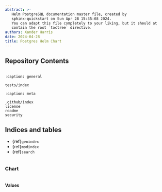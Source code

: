 ```yaml
---
abstract: >-
   Helm PostgreSQL documentation master file, created by
   sphinx-quickstart on Sun Apr 28 15:35:08 2024.
   You can adapt this file completely to your liking, but it should at least
   contain the root `toctree` directive.
authors: Xander Harris
date: 2024-04-28
title: Postgres Helm Chart
---
```


## Repository Contents

```{contents}
```

```{toctree}
:caption: general

tests/index
```

```{toctree}
:caption: meta

.github/index
license
readme
security
```

## Indices and tables

* {ref}`genindex`
* {ref}`modindex`
* {ref}`search`

```{include} readme.md
```

### Chart

```{autoyaml} Chart.yaml
```

#### Values

```{autoyaml} values.yaml
```

```{sectionauthor} Xander Harris <xandertheharris@gmail.com>
```
